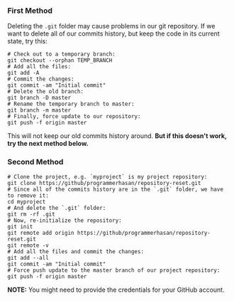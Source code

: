 ### First Method
Deleting the `.git` folder may cause problems in our git repository. If we want to delete all of our commits history, but keep the code in its current state, try this:
```
# Check out to a temporary branch:
git checkout --orphan TEMP_BRANCH
# Add all the files:
git add -A
# Commit the changes:
git commit -am "Initial commit"
# Delete the old branch:
git branch -D master
# Rename the temporary branch to master:
git branch -m master
# Finally, force update to our repository:
git push -f origin master
```
This will not keep our old commits history around. **But if this doesn't work, try the next method below.**
### Second Method
```
# Clone the project, e.g. `myproject` is my project repository:
git clone https://github/programmerhasan/repository-reset.git
# Since all of the commits history are in the `.git` folder, we have to remove it:
cd myproject
# And delete the `.git` folder:
git rm -rf .git
# Now, re-initialize the repository:
git init
git remote add origin https://github/programmerhasan/repository-reset.git
git remote -v
# Add all the files and commit the changes:
git add --all
git commit -am "Initial commit"
# Force push update to the master branch of our project repository:
git push -f origin master
```
**NOTE:** You might need to provide the credentials for your GitHub account.
